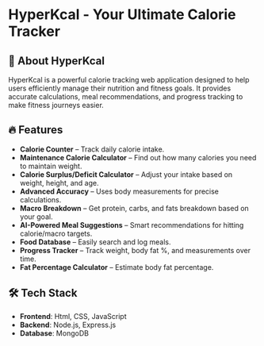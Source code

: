 # HyperKcal - Your Ultimate Calorie Tracker

## 🚀 About HyperKcal
HyperKcal is a powerful calorie tracking web application designed to help users efficiently manage their nutrition and fitness goals. It provides accurate calculations, meal recommendations, and progress tracking to make fitness journeys easier.

## 🔥 Features
- **Calorie Counter** – Track daily calorie intake.
- **Maintenance Calorie Calculator** – Find out how many calories you need to maintain weight.
- **Calorie Surplus/Deficit Calculator** – Adjust your intake based on weight, height, and age.
- **Advanced Accuracy** – Uses body measurements for precise calculations.
- **Macro Breakdown** – Get protein, carbs, and fats breakdown based on your goal.
- **AI-Powered Meal Suggestions** – Smart recommendations for hitting calorie/macro targets.
- **Food Database** – Easily search and log meals.
- **Progress Tracker** – Track weight, body fat %, and measurements over time.
- **Fat Percentage Calculator** – Estimate body fat percentage.

## 🛠️ Tech Stack
- **Frontend**: Html, CSS, JavaScript
- **Backend**: Node.js, Express.js  
- **Database**: MongoDB  


